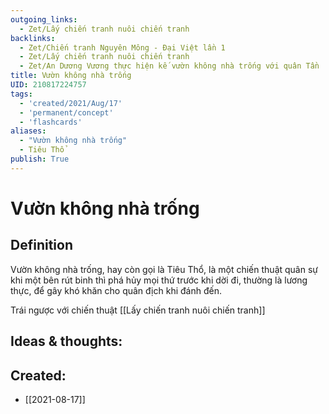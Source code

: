 ```yaml
---
outgoing_links:
  - Zet/Lấy chiến tranh nuôi chiến tranh
backlinks:
  - Zet/Chiến tranh Nguyên Mông - Đại Việt lần 1
  - Zet/Lấy chiến tranh nuôi chiến tranh
  - Zet/An Dương Vương thực hiện kế vườn không nhà trống với quân Tần
title: Vườn không nhà trống
UID: 210817224757
tags:
  - 'created/2021/Aug/17'
  - 'permanent/concept'
  - 'flashcards'
aliases: 
  - "Vườn không nhà trống"
  - Tiêu Thổ
publish: True
---
```

# Vườn không nhà trống

## Definition
Vườn không nhà trống, hay còn gọi là Tiêu Thổ, là một chiến thuật quân sự khi một bên rút binh thì phá hủy mọi thứ trước khi dời đi, thường là lương thực, để gây khó khăn cho quân địch khi đánh đến.

Trái ngược với chiến thuật [[Lấy chiến tranh nuôi chiến tranh]]

## Ideas & thoughts:
## Created:
- [[2021-08-17]]
